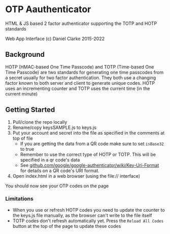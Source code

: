 # OTP Aauthenticator
HTML & JS based 2 factor authenticator supporting the TOTP and HOTP standards

Web App Interface (c) Daniel Clarke 2015-2022

## Background
HOTP (HMAC-based One Time Passcode) and TOTP (Time-based One Time Passcode) are two standards for generating one time passcodes from a secret usually for two factor authentication.
They both use a changing factor known to both server and client to generate unique codes. HOTP uses an incrementing counter and TOTP uses the current time (in the current minute)

## Getting Started
1. Pull/clone the repo locally
2. Rename/copy keysSAMPLE.js to keys.js
3. Put your account and secret into the file as specified in the comments at top of file
	- If you are getting the data from a QR code make sure to set `isBase32` to true
	- Remember to use the correct type of HOTP or TOTP. This will be specified in a qr code's data
	- See [github.com/google/google-authenticator/wiki/Key-Uri-Format](https://github.com/google/google-authenticator/wiki/Key-Uri-Format) for details on a QR code's URI format.
4. Open index.html in a web browser (using the file:// interface)

You should now see your OTP codes on the page

### Limitations
- When you use or refresh HOTP codes you need to update the counter to the keys.js file manually, as the browser can't write to the file itself
- TOTP codes don't refresh automatically yet. Press the `Reload All Codes` button at the top of the page to update these codes


